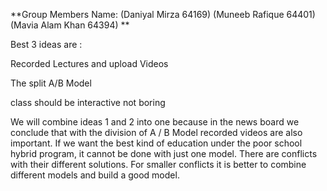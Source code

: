 **Group Members Name:
(Daniyal Mirza 64169)
(Muneeb Rafique 64401)
(Mavia Alam Khan 64394)
**
 
 
 Best 3 ideas are :

Recorded Lectures and upload Videos

The split A/B Model

class should be interactive not boring


We will combine ideas 1 and 2 into one because in the news board we conclude that with the division of A / B Model recorded videos are also important. If we want the best kind of education under the poor school hybrid program, it cannot be done with just one model. There are conflicts with their different solutions. For smaller conflicts it is better to combine different models and build a good model.

